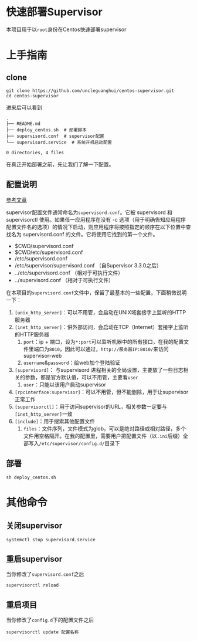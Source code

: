 # 快速部署Supervisor

本项目用于以`root`身份在Centos快速部署supervisor

# 上手指南

## clone

```
git clone https://github.com/uncleguanghui/centos-supervisor.git
cd centos-supervisor
```

进来后可以看到

```
.
├── README.md
├── deploy_centos.sh  # 部署脚本
├── supervisord.conf  # supervisor配置
└── supervisord.service  # 系统开机启动配置

0 directories, 4 files
```

在真正开始部署之前，先让我们了解一下配置。

## 配置说明

[参考文章](https://www.rddoc.com/doc/Supervisor/3.3.1/zh/configuration/)

supervisor配置文件通常命名为`supervisord.conf`。它被 supervisord 和 supervisorctl 使用。如果任一应用程序在没有 -c 选项（用于明确告知应用程序配置文件名的选项）的情况下启动，则应用程序将按照指定的顺序在以下位置中查找名为 supervisord.conf 的文件。它将使用它找到的第一个文件。

* $CWD/supervisord.conf
* $CWD/etc/supervisord.conf
* /etc/supervisord.conf
* /etc/supervisor/supervisord.conf （自Supervisor 3.3.0之后）
* ../etc/supervisord.conf （相对于可执行文件）
* ../supervisord.conf （相对于可执行文件）

在本项目的`supervisord.conf`文件中，保留了最基本的一些配置，下面稍微说明一下：
1. `[unix_http_server]`：可以不用管，会启动在UNIX域套接字上监听的HTTP服务器
1. `[inet_http_server]`：供外部访问，会启动在TCP（Internet）套接字上监听的HTTP服务器
    1. `port`：ip + 端口，设为`*:port`可以监听机器中的所有接口，在我的配置文件里端口为`8010`，因此可以通过，`http://服务器IP:8010/`来访问supervisor-web
    1. `username`&`password`：给web加个登陆验证
1. `[supervisord]`： 与supervisord 进程相关的全局设置，主要放了一些日志相关的参数，都是官方默认值，可以不用管，主要看`user`
    1. `user`：只能以该用户启动supervisor
1. `[rpcinterface:supervisor]`：可以不用管，但不能删除，用于让supervisor正常工作
1. `[supervisorctl]`：用于访问supervisor的URL，相关参数一定要与`[inet_http_server]`一致
1. `[include]`：用于搜索其他配置文件
    1. `files`：文件序列，文件模式为glob，可以是绝对路径或相对路径，多个文件用空格隔开。在我的配置里，需要用户把配置文件（以`.ini`后缀）全部写入`/etc/supervisor/config.d/`目录下

## 部署

```
sh deploy_centos.sh
```

# 其他命令

## 关闭supervisor

```
systemctl stop supervisord.service
```

## 重启supervisor

当你修改了`supervisord.conf`之后

```
supervisorctl reload
```

## 重启项目

当你修改了`config.d`下的配置文件之后

```
supervisorctl update 配置名称
```